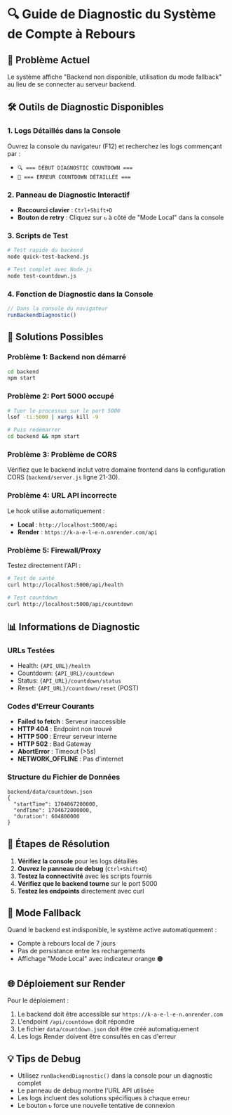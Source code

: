 # 🔍 Guide de Diagnostic du Système de Compte à Rebours

## 🚨 Problème Actuel
Le système affiche "Backend non disponible, utilisation du mode fallback" au lieu de se connecter au serveur backend.

## 🛠️ Outils de Diagnostic Disponibles

### 1. Logs Détaillés dans la Console
Ouvrez la console du navigateur (F12) et recherchez les logs commençant par :
- `🔍 === DÉBUT DIAGNOSTIC COUNTDOWN ===`
- `🚨 === ERREUR COUNTDOWN DÉTAILLÉE ===`

### 2. Panneau de Diagnostic Interactif
- **Raccourci clavier** : `Ctrl+Shift+D`
- **Bouton de retry** : Cliquez sur `↻` à côté de "Mode Local" dans la console

### 3. Scripts de Test
```bash
# Test rapide du backend
node quick-test-backend.js

# Test complet avec Node.js
node test-countdown.js
```

### 4. Fonction de Diagnostic dans la Console
```javascript
// Dans la console du navigateur
runBackendDiagnostic()
```

## 🔧 Solutions Possibles

### Problème 1: Backend non démarré
```bash
cd backend
npm start
```

### Problème 2: Port 5000 occupé
```bash
# Tuer le processus sur le port 5000
lsof -ti:5000 | xargs kill -9

# Puis redémarrer
cd backend && npm start
```

### Problème 3: Problème de CORS
Vérifiez que le backend inclut votre domaine frontend dans la configuration CORS (`backend/server.js` ligne 21-30).

### Problème 4: URL API incorrecte
Le hook utilise automatiquement :
- **Local** : `http://localhost:5000/api`
- **Render** : `https://k-a-e-l-e-n.onrender.com/api`

### Problème 5: Firewall/Proxy
Testez directement l'API :
```bash
# Test de santé
curl http://localhost:5000/api/health

# Test countdown
curl http://localhost:5000/api/countdown
```

## 📊 Informations de Diagnostic

### URLs Testées
- Health: `{API_URL}/health`
- Countdown: `{API_URL}/countdown`
- Status: `{API_URL}/countdown/status`
- Reset: `{API_URL}/countdown/reset` (POST)

### Codes d'Erreur Courants
- **Failed to fetch** : Serveur inaccessible
- **HTTP 404** : Endpoint non trouvé
- **HTTP 500** : Erreur serveur interne
- **HTTP 502** : Bad Gateway
- **AbortError** : Timeout (>5s)
- **NETWORK_OFFLINE** : Pas d'internet

### Structure du Fichier de Données
```
backend/data/countdown.json
{
  "startTime": 1704067200000,
  "endTime": 1704672000000,
  "duration": 604800000
}
```

## 🎯 Étapes de Résolution

1. **Vérifiez la console** pour les logs détaillés
2. **Ouvrez le panneau de debug** (`Ctrl+Shift+D`)
3. **Testez la connectivité** avec les scripts fournis
4. **Vérifiez que le backend tourne** sur le port 5000
5. **Testez les endpoints** directement avec curl

## 🔄 Mode Fallback

Quand le backend est indisponible, le système active automatiquement :
- Compte à rebours local de 7 jours
- Pas de persistance entre les rechargements
- Affichage "Mode Local" avec indicateur orange 🟠

## 🌐 Déploiement sur Render

Pour le déploiement :
1. Le backend doit être accessible sur `https://k-a-e-l-e-n.onrender.com`
2. L'endpoint `/api/countdown` doit répondre
3. Le fichier `data/countdown.json` doit être créé automatiquement
4. Les logs Render doivent être consultés en cas d'erreur

## 💡 Tips de Debug

- Utilisez `runBackendDiagnostic()` dans la console pour un diagnostic complet
- Le panneau de debug montre l'URL API utilisée
- Les logs incluent des solutions spécifiques à chaque erreur
- Le bouton `↻` force une nouvelle tentative de connexion